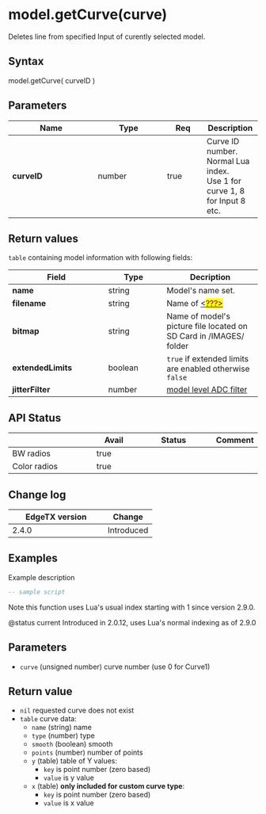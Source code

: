 # model.getCurve(curve)

Deletes line from specified Input of curently selected model.

## Syntax

model.getCurve( curveID )

## Parameters

<table><thead><tr><th width="157">Name</th><th width="124">Type</th><th width="64" data-type="checkbox">Req</th><th>Description</th></tr></thead><tbody><tr><td><strong>curveID</strong></td><td>number</td><td>true</td><td>Curve ID number. Normal Lua index.  <br>Use 1 for curve 1, 8 for Input 8 etc.</td></tr></tbody></table>

## Return values

`table` containing model information with following fields:

<table data-header-hidden><thead><tr><th width="178">Field</th><th width="102">Type</th><th>Decription</th></tr></thead><tbody><tr><td><strong>name</strong></td><td>string</td><td>Model's name set.  </td></tr><tr><td><strong>filename</strong></td><td>string</td><td>Name of <a data-footnote-ref href="#user-content-fn-1">&#x3C;<mark style="color:purple;">???></mark></a></td></tr><tr><td><strong>bitmap</strong></td><td>string</td><td>Name of model's picture file located on SD Card in /IMAGES/ folder</td></tr><tr><td><strong>extendedLimits</strong></td><td>boolean</td><td><code>true</code> if extended limits are enabled otherwise <code>false</code></td></tr><tr><td><strong>jitterFilter</strong></td><td>number</td><td><a data-footnote-ref href="#user-content-fn-2">model level ADC filter</a></td></tr></tbody></table>

## API Status

<table><thead><tr><th width="161"></th><th width="72" data-type="checkbox">Avail</th><th width="145" data-type="select">Status</th><th>Comment</th></tr></thead><tbody><tr><td>BW radios</td><td>true</td><td></td><td></td></tr><tr><td>Color radios</td><td>true</td><td></td><td></td></tr></tbody></table>

## Change log

<table><thead><tr><th width="177">EdgeTX version</th><th>Change</th></tr></thead><tbody><tr><td>2.4.0</td><td>Introduced</td></tr></tbody></table>

## Examples

Example description

```lua
-- sample script
```

Note this function uses Lua's usual index starting with 1 since version 2.9.0.

@status current Introduced in 2.0.12, uses Lua's normal indexing as of 2.9.0

## Parameters

* `curve` (unsigned number) curve number (use 0 for Curve1)

## Return value

* `nil` requested curve does not exist
* `table` curve data:
  * `name` (string) name
  * `type` (number) type
  * `smooth` (boolean) smooth
  * `points` (number) number of points
  * `y` (table) table of Y values:
    * `key` is point number (zero based)
    * `value` is y value
  * `x` (table) **only included for custom curve type**:
    * `key` is point number (zero based)
    * `value` is x value

[^1]: <mark style="color:red;">Name of what?</mark>    &#x20;

[^2]: <mark style="color:red;">What values are allowed?</mark>     &#x20;
